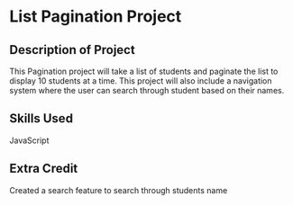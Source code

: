 # List Pagination Project
<h2>Description of Project</h2>
<p>This Pagination project will take a list of students and paginate the list to display 10 students at a time. This project will also include a navigation system where the user can search through student based on their names.</p>

<h2>Skills Used</h2>
<p>JavaScript</p>

<h2>Extra Credit</h2>
<p>Created a search feature to search through students name</p>

